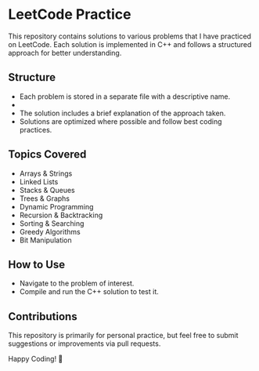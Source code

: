 # LeetCode Practice

This repository contains solutions to various problems that I have practiced on LeetCode. Each solution is implemented in C++ and follows a structured approach for better understanding.



## Structure
- Each problem is stored in a separate file with a descriptive name.
- 
- The solution includes a brief explanation of the approach taken.
- Solutions are optimized where possible and follow best coding practices.




## Topics Covered
- Arrays & Strings
- Linked Lists
- Stacks & Queues
- Trees & Graphs
- Dynamic Programming
- Recursion & Backtracking
- Sorting & Searching
- Greedy Algorithms
- Bit Manipulation



## How to Use

- Navigate to the problem of interest.
- Compile and run the C++ solution to test it.
 



## Contributions
This repository is primarily for personal practice, but feel free to submit suggestions or improvements via pull requests.



Happy Coding! 🚀

